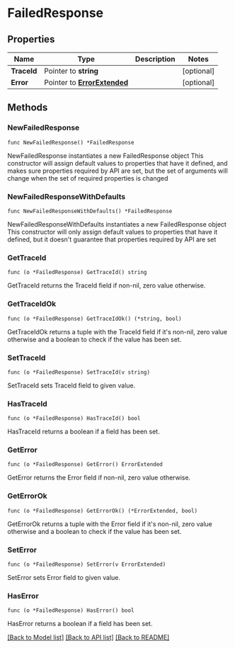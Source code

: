 # FailedResponse

## Properties

Name | Type | Description | Notes
------------ | ------------- | ------------- | -------------
**TraceId** | Pointer to **string** |  | [optional] 
**Error** | Pointer to [**ErrorExtended**](ErrorExtended.md) |  | [optional] 

## Methods

### NewFailedResponse

`func NewFailedResponse() *FailedResponse`

NewFailedResponse instantiates a new FailedResponse object
This constructor will assign default values to properties that have it defined,
and makes sure properties required by API are set, but the set of arguments
will change when the set of required properties is changed

### NewFailedResponseWithDefaults

`func NewFailedResponseWithDefaults() *FailedResponse`

NewFailedResponseWithDefaults instantiates a new FailedResponse object
This constructor will only assign default values to properties that have it defined,
but it doesn't guarantee that properties required by API are set

### GetTraceId

`func (o *FailedResponse) GetTraceId() string`

GetTraceId returns the TraceId field if non-nil, zero value otherwise.

### GetTraceIdOk

`func (o *FailedResponse) GetTraceIdOk() (*string, bool)`

GetTraceIdOk returns a tuple with the TraceId field if it's non-nil, zero value otherwise
and a boolean to check if the value has been set.

### SetTraceId

`func (o *FailedResponse) SetTraceId(v string)`

SetTraceId sets TraceId field to given value.

### HasTraceId

`func (o *FailedResponse) HasTraceId() bool`

HasTraceId returns a boolean if a field has been set.

### GetError

`func (o *FailedResponse) GetError() ErrorExtended`

GetError returns the Error field if non-nil, zero value otherwise.

### GetErrorOk

`func (o *FailedResponse) GetErrorOk() (*ErrorExtended, bool)`

GetErrorOk returns a tuple with the Error field if it's non-nil, zero value otherwise
and a boolean to check if the value has been set.

### SetError

`func (o *FailedResponse) SetError(v ErrorExtended)`

SetError sets Error field to given value.

### HasError

`func (o *FailedResponse) HasError() bool`

HasError returns a boolean if a field has been set.


[[Back to Model list]](../README.md#documentation-for-models) [[Back to API list]](../README.md#documentation-for-api-endpoints) [[Back to README]](../README.md)


